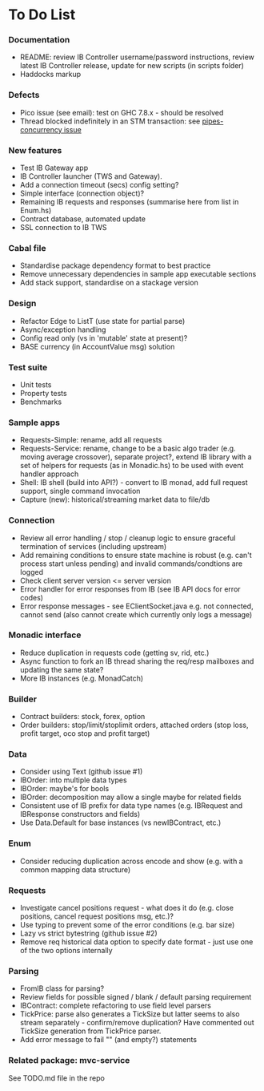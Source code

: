 
To Do List
==========

### Documentation

* README: review IB Controller username/password instructions, review latest IB Controller release, update for new scripts (in scripts folder)
* Haddocks markup

### Defects

* Pico issue (see email): test on GHC 7.8.x - should be resolved
* Thread blocked indefinitely in an STM transaction: see [pipes-concurrency issue](https://github.com/Gabriel439/Haskell-Pipes-Concurrency-Library/issues/29)

### New features

* Test IB Gateway app
* IB Controller launcher (TWS and Gateway).
* Add a connection timeout (secs) config setting?
* Simple interface (connection object)?
* Remaining IB requests and responses (summarise here from list in Enum.hs)
* Contract database, automated update
* SSL connection to IB TWS

### Cabal file

* Standardise package dependency format to best practice
* Remove unnecessary dependencies in sample app executable sections
* Add stack support, standardise on a stackage version

### Design

* Refactor Edge to ListT (use state for partial parse)
* Async/exception handling
* Config read only (vs in 'mutable' state at present)?
* BASE currency (in AccountValue msg) solution

### Test suite 

* Unit tests
* Property tests
* Benchmarks

### Sample apps

* Requests-Simple: rename, add all requests
* Requests-Service: rename, change to be a basic algo trader (e.g. moving average crossover), separate project?, extend IB library with a set of helpers for requests (as in Monadic.hs) to be used with event handler approach
* Shell: IB shell (build into API?) - convert to IB monad, add full request support, single command invocation
* Capture (new): historical/streaming market data to file/db

### Connection

* Review all error handling / stop / cleanup logic to ensure graceful termination of services (including upstream)
* Add remaining conditions to ensure state machine is robust (e.g. can't process start unless pending) and invalid commands/condtions are logged
* Check client server version <= server version
* Error handler for error responses from IB (see IB API docs for error codes)
* Error response messages - see EClientSocket.java e.g. not connected, cannot send (also cannot create which currently only logs a message)

### Monadic interface

* Reduce duplication in requests code (getting sv, rid, etc.)
* Async function to fork an IB thread sharing the req/resp mailboxes and updating the same state?
* More IB instances (e.g. MonadCatch)

### Builder

* Contract builders: stock, forex, option
* Order builders: stop/limit/stoplimit orders, attached orders (stop loss, profit target, oco stop and profit target)

### Data 

* Consider using Text (github issue #1)
* IBOrder: into multiple data types
* IBOrder: maybe's for bools
* IBOrder: decomposition may allow a single maybe for related fields
* Consistent use of IB prefix for data type names (e.g. IBRequest and IBResponse constructors and fields)
* Use Data.Default for base instances (vs newIBContract, etc.)

### Enum

* Consider reducing duplication across encode and show (e.g. with a common mapping data structure)

### Requests

* Investigate cancel positions request - what does it do (e.g. close positions, cancel request positions msg, etc.)? 
* Use typing to prevent some of the error conditions (e.g. bar size)
* Lazy vs strict bytestring (github issue #2)
* Remove req historical data option to specify date format - just use one of the two options internally

### Parsing

* FromIB class for parsing?
* Review fields for possible signed / blank / default parsing requirement
* IBContract: complete refactoring to use field level parsers
* TickPrice: parse also generates a TickSize but latter seems to also stream separately - confirm/remove duplication? Have commented out TickSize generation from TickPrice parser.
* Add error message to fail "" (and empty?) statements

### Related package: mvc-service

See TODO.md file in the repo

